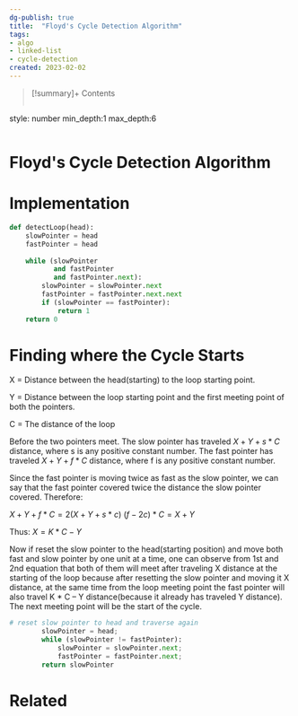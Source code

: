 ```yaml
---
dg-publish: true
title:  "Floyd's Cycle Detection Algorithm"
tags:
- algo
- linked-list
- cycle-detection
created: 2023-02-02
---
```


>[!summary]+ Contents
>```toc
style: number
min_depth:1
max_depth:6 
>```


# Floyd's Cycle Detection Algorithm

# Implementation
```python
def detectLoop(head):
    slowPointer = head
    fastPointer = head
 
    while (slowPointer 
           and fastPointer 
           and fastPointer.next):
        slowPointer = slowPointer.next
        fastPointer = fastPointer.next.next
        if (slowPointer == fastPointer):
            return 1
    return 0
```

# Finding where the Cycle Starts
X = Distance between the head(starting) to the loop starting point.

Y = Distance between the loop starting point and the first meeting point of both the pointers.

C = The distance of the loop

Before the two pointers meet.
The slow pointer has traveled $X + Y + s * C$ distance, where s is any positive constant number.
The fast pointer has traveled $X + Y + f * C$ distance, where f is any positive constant number.


Since the fast pointer is moving twice as fast as the slow pointer, we can say that the fast pointer covered twice the distance the slow pointer covered. Therefore:

$X + Y + f * C = 2(X + Y + s*c)$
$(f - 2c) * C = X + Y$

Thus:
$X = K * C - Y$ 

Now if reset the slow pointer to the head(starting position) and move both fast and slow pointer by one unit at a time, one can observe from 1st and 2nd equation that both of them will meet after traveling X distance at the starting of the loop because after resetting the slow pointer and moving it X distance, at the same time from the loop meeting point the fast pointer will also travel K * C – Y distance(because it already has traveled Y distance).
The next meeting point will be the start of the cycle.

```python
# reset slow pointer to head and traverse again
        slowPointer = head;
        while (slowPointer != fastPointer): 
            slowPointer = slowPointer.next;
            fastPointer = fastPointer.next;
		return slowPointer
```

# Related
